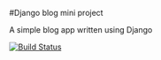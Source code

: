 #Django blog mini project

A simple blog app written using Django


[![Build Status](https://travis-ci.org/jennie6151/django-blog.svg?branch=master)](https://travis-ci.org/jennie6151/django-blog)